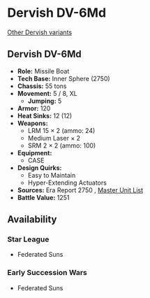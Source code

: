 # Dervish DV-6Md 

[Other Dervish variants](../dervish.md) 

## Dervish DV-6Md 

- **Role:** Missile Boat 
- **Tech Base:** Inner Sphere (2750) 
- **Chassis:** 55 tons 
- **Movement:** 5 / 8, XL 
  - **Jumping:** 5 
- **Armor:** 120 
- **Heat Sinks:** 12 (12) 
- **Weapons:** 
  - LRM 15 × 2 (ammo: 24) 
  - Medium Laser × 2 
  - SRM 2 × 2 (ammo: 100) 
- **Equipment:** 
  - CASE 
- **Design Quirks:** 
  - Easy to Maintain 
  - Hyper-Extending Actuators 
- **Sources:** Era Report 2750 , [Master Unit List](http://masterunitlist.info/Unit/Details/5869) 
- **Battle Value:** 1251 

## Availability 

### Star League 

- Federated Suns 

### Early Succession Wars 

- Federated Suns 


